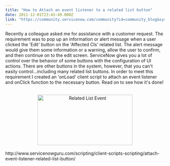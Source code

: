 ```yaml
---
title: "How to Attach an event listener to a related list button"
date: 2011-12-01T23:43:49.000Z
link: "https://community.servicenow.com/community?id=community_blog&sys_id=f49daa69dbd0dbc01dcaf3231f96195e"
---
```

<p>Recently a colleague asked me for assistance with a customer request. The requirement was to pop up an information or alert message when a user clicked the 'Edit' button on the 'Affected CIs' related list. The alert message would give them some information or a warning, allow the user to confirm, and then continue on to the edit screen. ServiceNow gives you a lot of control over the behavior of some buttons with the configuration of UI actions. There are other buttons in the system, however, that you can't easily control...including many related list buttons. In order to meet this requirement I created an 'onLoad' client script to attach an event listener and onClick function to the necessary button. Read on to see how it's done!<br /><center><br /><a href="http://www.servicenowguru.com/scripting/client-scripts-scripting/attach-event-listener-related-list-button/"><img src="http://www.servicenowguru.com/wp-content/uploads/2011/12/RelatedListEvent-300x159.jpg" alt="Related List Event" title="Related List Event" width="300" height="159" class="aligncenter size-medium wp-image-4181" /></a><br /></center><br />http://www.servicenowguru.com/scripting/client-scripts-scripting/attach-event-listener-related-list-button/</p>